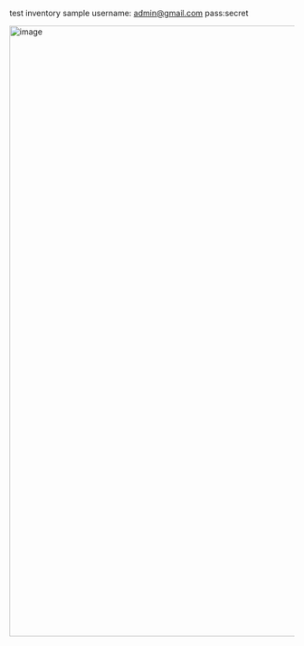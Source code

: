 test inventory sample
username: admin@gmail.com
pass:secret

<img width="1920" height="1080" alt="image" src="https://github.com/user-attachments/assets/41ff03a4-65f7-40a9-949d-92c9388702dc" />
